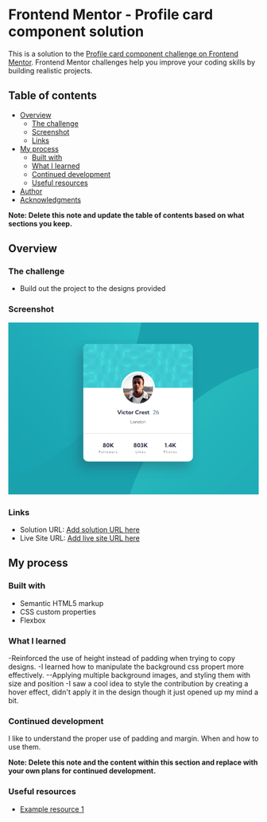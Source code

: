 # Frontend Mentor - Profile card component solution

This is a solution to the [Profile card component challenge on Frontend Mentor](https://www.frontendmentor.io/challenges/profile-card-component-cfArpWshJ). Frontend Mentor challenges help you improve your coding skills by building realistic projects. 

## Table of contents

- [Overview](#overview)
  - [The challenge](#the-challenge)
  - [Screenshot](#screenshot)
  - [Links](#links)
- [My process](#my-process)
  - [Built with](#built-with)
  - [What I learned](#what-i-learned)
  - [Continued development](#continued-development)
  - [Useful resources](#useful-resources)
- [Author](#author)
- [Acknowledgments](#acknowledgments)

**Note: Delete this note and update the table of contents based on what sections you keep.**

## Overview

### The challenge

- Build out the project to the designs provided

### Screenshot

![](./screenshot.png)


### Links

- Solution URL: [Add solution URL here](https://your-solution-url.com)
- Live Site URL: [Add live site URL here](https://your-live-site-url.com)

## My process

### Built with

- Semantic HTML5 markup
- CSS custom properties
- Flexbox

### What I learned

-Reinforced the use of height instead of padding when trying to copy designs.
-I learned how to manipulate the background css propert more effectively.
 --Applying multiple background images, and styling them with size and position
-I saw a cool idea to style the contribution by creating a hover effect, didn't apply it in the design though it just opened up my mind a bit.




### Continued development

I like to understand the proper use of padding and margin. When and how to use them.


**Note: Delete this note and the content within this section and replace with your own plans for continued development.**

### Useful resources

- [Example resource 1](https://www.youtube.com/watch?v=TkdBtmwWyZo&ab_channel=KevinPowell)


